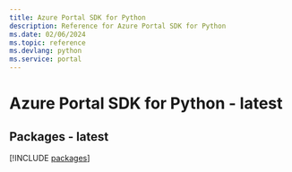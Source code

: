 ```yaml
---
title: Azure Portal SDK for Python
description: Reference for Azure Portal SDK for Python
ms.date: 02/06/2024
ms.topic: reference
ms.devlang: python
ms.service: portal
---
```

# Azure Portal SDK for Python - latest
## Packages - latest
[!INCLUDE [packages](portal-index.md)]